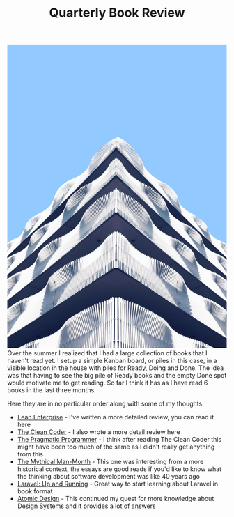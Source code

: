 ﻿---
title: Quarterly Book Review
subTitle: 2018 Q3
category: "Learning"
cover: eugen-esanu-562898-unsplash.jpg
---
![Unsplash](eugen-esanu-562898-unsplash.jpg)
Over the summer I realized that I had a large collection of books that I haven't read yet. I setup a simple Kanban board, or piles in this case, in a visible location in the house with piles for Ready, Doing and Done. The idea was that having to see the big pile of Ready books and the empty Done spot would motivate me to get reading. So far I think it has as I have read 6 books in the last three months. 

Here they are in no particular order along with some of my thoughts:

 - [Lean Enterprise](http://shop.oreilly.com/product/0636920030355.do) - I've written a more detailed review, you can read it here
 - [The Clean Coder](https://www.amazon.ca/Clean-Coder-Conduct-Professional-Programmers/dp/0137081073) - I also wrote a more detail review here
 - [The Pragmatic Programmer](https://en.wikipedia.org/wiki/The_Pragmatic_Programmer) - I think after reading The Clean Coder this might have been too much of the same as I didn't really get anything from this
 - [The Mythical Man-Month](https://en.wikipedia.org/wiki/The_Mythical_Man-Month) - This one was interesting from a more historical context, the essays are good reads if you'd like to know what the thinking about software development was like 40 years ago
 - [Laravel: Up and Running](https://laravelupandrunning.com/) - Great way to start learning about Laravel in book format
 - [Atomic Design](http://bradfrost.com/blog/post/atomic-design-book/) - This continued my quest for more knowledge about Design Systems and it provides a lot of answers

